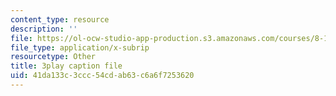 ```yaml
---
content_type: resource
description: ''
file: https://ol-ocw-studio-app-production.s3.amazonaws.com/courses/8-13-14-experimental-physics-i-ii-junior-lab-fall-2016-spring-2017/41da133c3ccc54cdab63c6a6f7253620_fSxEbNrIj2M.vtt
file_type: application/x-subrip
resourcetype: Other
title: 3play caption file
uid: 41da133c-3ccc-54cd-ab63-c6a6f7253620
---
```

